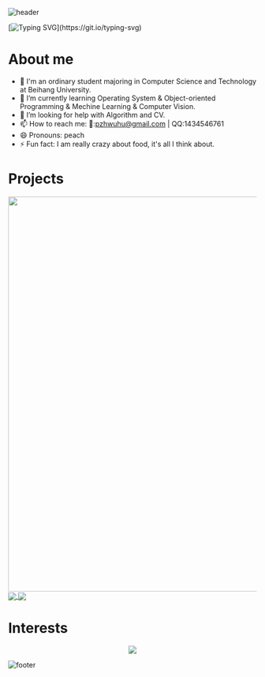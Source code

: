 
<!--
**pzhwuhu/pzhwuhu** is a ✨ _special_ ✨ repository because its `README.md` (this file) appears on your GitHub profile.
-->

![header](https://capsule-render.vercel.app/api?type=speech&height=300&color=gradient&customColorList=0&text=Hi%20there&textBg=false&desc=I'm%20pzhwuhu&fontAlignY=35&descSize=30&descAlignY=57)

[![Typing SVG](https://readme-typing-svg.demolab.com?font=Fira+Code&weight=500&size=36&pause=1000&color=fba877¢er=true&vCenter=true&width=900&height=100&lines=Welcome+to+my+Github+profile+page+!)](https://git.io/typing-svg)

# About me
- 👯 I'm an ordinary student majoring in Computer Science and Technology at Beihang University.
- 🌱 I’m currently learning Operating System & Object-oriented Programming & Mechine Learning & Computer Vision.
- 🤔 I’m looking for help with Algorithm and CV.
- 📫 How to reach me: 📧:pzhwuhu@gmail.com | QQ:1434546761
- 😄 Pronouns: peach
- ⚡ Fun fact: I am really crazy about food, it's all I think about.

# Projects
<img width="800" src="https://github-readme-activity-graph.vercel.app/graph?username=pzhwuhu&theme=github-compact&hide_border=true&area=true" />

<a href="https://github.com/anuraghazra/github-readme-stats">
  <img align="center" src="https://github-readme-stats.vercel.app/api/wakatime?username=pzhwuhu&theme=transparent&hide_border=true&layout=compact&langs_count=22" />
</a>
<a href="https://github.com/anuraghazra/convoychat">
  <img align="center" src="https://github-readme-stats.vercel.app/api/top-langs/?username=pzhwuhu&theme=transparent&hide_border=true&layout=pie&langs_count=8" />
</a>

# Interests
<p align="center">
  <a href="https://skillicons.dev">
    <img src="https://skillicons.dev/icons?i=c,java,py,linux,ubuntu,bash,anaconda,git,github,vscode,idea,vim,sublime,unreal,raspberrypi" />
  </a>
</p>

![footer](https://capsule-render.vercel.app/api?type=waving&height=300&color=gradient&customColorList=0,23,27&text=THE%20END&section=footer&fontAlignY=75&desc=Stay%20hungray,%20stay%20foolish&descAlignY=47&descSize=30)
